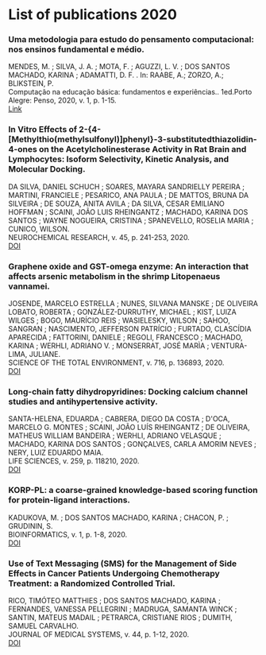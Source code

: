 # List of publications 2020

### Uma metodologia para estudo do pensamento computacional: nos ensinos fundamental e médio.
MENDES, M. ; SILVA, J. A. ; MOTA, F. ; AGUZZI, L. V. ; DOS SANTOS MACHADO, KARINA ; ADAMATTI, D. F. .  In: RAABE, A.; ZORZO, A.; BLIKSTEIN, P.<br />
Computação na educação básica: fundamentos e experiências.. 1ed.Porto Alegre: Penso, 2020, v. 1, p. 1-15.<br />
[Link](https://books.google.com.br/books?id=EBvLDwAAQBAJ&pg=PT17&lpg=PT17&dq=%22Uma+metodologia+para+estudo+do+pensamento+computacional:+nos+ensinos+fundamental+e+m%C3%A9dio%22&source=bl&ots=3Z_uATLIM9&sig=ACfU3U3Y2FiWtEdqee9u3v1VpdLYJ7kiPA&hl=pt-BR&sa=X&ved=2ahUKEwi6n7-fyZrxAhVxppUCHaSBBLYQ6AEwA3oECAsQAw#v=onepage&q=%22Uma%20metodologia%20para%20estudo%20do%20pensamento%20computacional%3A%20nos%20ensinos%20fundamental%20e%20m%C3%A9dio%22&f=false)

### In Vitro Effects of 2-{4-[Methylthio(methylsulfonyl)]phenyl}-3-substitutedthiazolidin-4-ones on the Acetylcholinesterase Activity in Rat Brain and Lymphocytes: Isoform Selectivity, Kinetic Analysis, and Molecular Docking.
DA SILVA, DANIEL SCHUCH ; SOARES, MAYARA SANDRIELLY PEREIRA ; MARTINI, FRANCIELE ; PESARICO, ANA PAULA ; DE MATTOS, BRUNA DA SILVEIRA ; DE SOUZA, ANITA AVILA ; DA SILVA, CESAR EMILIANO HOFFMAN ; SCAINI, JOÃO LUIS RHEINGANTZ ; MACHADO, KARINA DOS SANTOS ; WAYNE NOGUEIRA, CRISTINA ; SPANEVELLO, ROSELIA MARIA ; CUNICO, WILSON.<br />
NEUROCHEMICAL RESEARCH, v. 45, p. 241-253, 2020.<br />
[DOI](http://dx.doi.org/10.1007/s11064-019-02929-8)

### Graphene oxide and GST-omega enzyme: An interaction that affects arsenic metabolism in the shrimp Litopenaeus vannamei.
JOSENDE, MARCELO ESTRELLA ; NUNES, SILVANA MANSKE ; DE OLIVEIRA LOBATO, ROBERTA ; GONZÁLEZ-DURRUTHY, MICHAEL ; KIST, LUIZA WILGES ; BOGO, MAURÍCIO REIS ; WASIELESKY, WILSON ; SAHOO, SANGRAN ; NASCIMENTO, JEFFERSON PATRÍCIO ; FURTADO, CLASCÍDIA APARECIDA ; FATTORINI, DANIELE ; REGOLI, FRANCESCO ; MACHADO, KARINA ; WERHLI, ADRIANO V. ; MONSERRAT, JOSÉ MARÌA ; VENTURA-LIMA, JULIANE. <br />
SCIENCE OF THE TOTAL ENVIRONMENT, v. 716, p. 136893, 2020.<br />
[DOI](https://www.sciencedirect.com/science/article/abs/pii/S0048969720304034?via%3Dihub)

### Long-chain fatty dihydropyridines: Docking calcium channel studies and antihypertensive activity.
SANTA-HELENA, EDUARDA ; CABRERA, DIEGO DA COSTA ; D'OCA, MARCELO G. MONTES ; SCAINI, JOÃO LUÍS RHEINGANTZ ; DE OLIVEIRA, MATHEUS WILLIAM BANDEIRA ; WERHLI, ADRIANO VELASQUE ; MACHADO, KARINA DOS SANTOS ; GONÇALVES, CARLA AMORIM NEVES ; NERY, LUIZ EDUARDO MAIA.<br />
LIFE SCIENCES, v. 259, p. 118210, 2020.<br />
[DOI](https://linkinghub.elsevier.com/retrieve/pii/S0024320520309620)

### KORP-PL: a coarse-grained knowledge-based scoring function for protein-ligand interactions.
KADUKOVA, M. ; DOS SANTOS MACHADO, KARINA ; CHACON, P. ; GRUDININ, S.<br />
BIOINFORMATICS, v. 1, p. 1-8, 2020.<br />
[DOI](http://dx.doi.org/10.1093/bioinformatics/btaa748)

### Use of Text Messaging (SMS) for the Management of Side Effects in Cancer Patients Undergoing Chemotherapy Treatment: a Randomized Controlled Trial.
RICO, TIMÓTEO MATTHIES ; DOS SANTOS MACHADO, KARINA ; FERNANDES, VANESSA PELLEGRINI ; MADRUGA, SAMANTA WINCK ; SANTIN, MATEUS MADAIL ; PETRARCA, CRISTIANE RIOS ; DUMITH, SAMUEL CARVALHO. <br />
JOURNAL OF MEDICAL SYSTEMS, v. 44, p. 1-12, 2020.<br />
[DOI](http://dx.doi.org/10.1007/s10916-020-01663-x)
